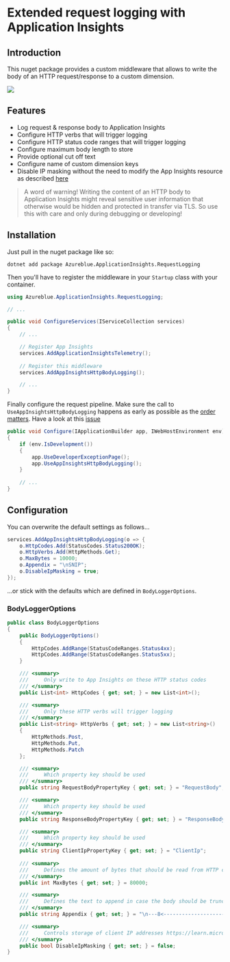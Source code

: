 # Extended request logging with Application Insights

## Introduction 

This nuget package provides a custom middleware that allows to write the body of an HTTP request/response to a custom dimension. 

![](https://i.imgur.com/CNbVKsx.png)

## Features

- Log request & response body to Application Insights
- Configure HTTP verbs that will trigger logging 
- Configure HTTP status code ranges that will trigger logging
- Configure maximum body length to store
- Provide optional cut off text
- Configure name of custom dimension keys
- Disable IP masking without the need to modify the App Insights resource as described [here](https://learn.microsoft.com/en-us/azure/azure-monitor/app/ip-collection?tabs=net)

> A word of warning! Writing the content of an HTTP body to Application Insights might reveal sensitive user information that otherwise would be hidden and protected in transfer via TLS. So use this with care and only during debugging or developing!

## Installation 

Just pull in the nuget package like so: 

```
dotnet add package Azureblue.ApplicationInsights.RequestLogging
```

Then you'll have to register the middleware in your `Startup` class with your container. 

```csharp
using Azureblue.ApplicationInsights.RequestLogging;

// ...

public void ConfigureServices(IServiceCollection services)
{
    // ...

    // Register App Insights 
    services.AddApplicationInsightsTelemetry();
    
    // Register this middleware
    services.AddAppInsightsHttpBodyLogging();

    // ...
}
```

Finally configure the request pipeline. Make sure the call to `UseAppInsightsHttpBodyLogging` happens as early as possible as the [order matters](https://docs.microsoft.com/en-us/aspnet/core/fundamentals/middleware/?view=aspnetcore-6.0#middleware-order). Have a look at this [issue](https://github.com/matthiasguentert/azure-appinsights-logger/issues/11)

```csharp
public void Configure(IApplicationBuilder app, IWebHostEnvironment env)
{
    if (env.IsDevelopment())
    {
        app.UseDeveloperExceptionPage();
        app.UseAppInsightsHttpBodyLogging();
    }
    
    // ...
}
```
## Configuration 

You can overwrite the default settings as follows...

```csharp
services.AddAppInsightsHttpBodyLogging(o => {
    o.HttpCodes.Add(StatusCodes.Status200OK);
    o.HttpVerbs.Add(HttpMethods.Get);
    o.MaxBytes = 10000;
    o.Appendix = "\nSNIP";
    o.DisableIpMasking = true;
});
```

...or stick with the defaults which are defined in `BodyLoggerOptions`.

### BodyLoggerOptions

```csharp
public class BodyLoggerOptions
{
    public BodyLoggerOptions()
    {
        HttpCodes.AddRange(StatusCodeRanges.Status4xx);
        HttpCodes.AddRange(StatusCodeRanges.Status5xx);
    }

    /// <summary>
    ///     Only write to App Insights on these HTTP status codes
    /// </summary>
    public List<int> HttpCodes { get; set; } = new List<int>();

    /// <summary>
    ///     Only these HTTP verbs will trigger logging
    /// </summary>
    public List<string> HttpVerbs { get; set; } = new List<string>()
    {
        HttpMethods.Post, 
        HttpMethods.Put,
        HttpMethods.Patch
    };

    /// <summary>
    ///     Which property key should be used
    /// </summary>
    public string RequestBodyPropertyKey { get; set; } = "RequestBody";

    /// <summary>
    ///     Which property key should be used
    /// </summary>
    public string ResponseBodyPropertyKey { get; set; } = "ResponseBody";

    /// <summary>
    ///     Which property key should be used
    /// </summary>
    public string ClientIpPropertyKey { get; set; } = "ClientIp";
    
    /// <summary>
    ///     Defines the amount of bytes that should be read from HTTP context
    /// </summary>
    public int MaxBytes { get; set; } = 80000;

    /// <summary>
    ///     Defines the text to append in case the body should be truncated <seealso cref="MaxBytes"/>
    /// </summary>
    public string Appendix { get; set; } = "\n---8<------------------------\nTRUNCATED DUE TO MAXBYTES LIMIT";

    /// <summary>
    ///     Controls storage of client IP addresses https://learn.microsoft.com/en-us/azure/azure-monitor/app/ip-collection?tabs=net
    /// </summary>
    public bool DisableIpMasking { get; set; } = false;
}
```
